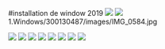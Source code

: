 #installation de window 2019
<img src=images/IMG_0584.jpg width='' height='' > </img>
<img src=images/IMG_0585.jpg width='' height='' > </img>
1.Windows/300130487/images/IMG_0584.jpg

<img src=images/IMG_0586.jpg width='' height='' > </img>
<img src=images/IMG_0587.jpg width='' height='' > </img>
<img src=images/IMG_0588.jpg width='' height='' > </img>
<img src=images/IMG_0590.jpg width='' height='' > </img>
<img src=images/IMG_0591.jpg width='' height='' > </img>
<img src=images/IMG_0592.jpg width='' height='' > </img>
<img src=images/IMG_0593.jpg width='' height='' > </img>
<img src=images/IMG_0596.jpg width='' height='' > </img>
